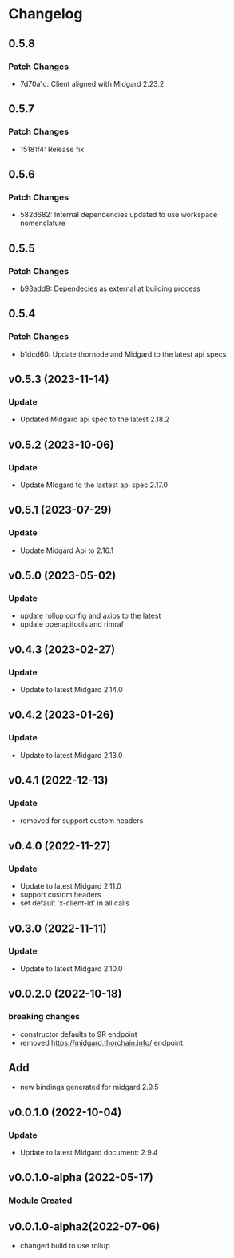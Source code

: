 # Changelog

## 0.5.8

### Patch Changes

- 7d70a1c: Client aligned with Midgard 2.23.2

## 0.5.7

### Patch Changes

- 15181f4: Release fix

## 0.5.6

### Patch Changes

- 582d682: Internal dependencies updated to use workspace nomenclature

## 0.5.5

### Patch Changes

- b93add9: Dependecies as external at building process

## 0.5.4

### Patch Changes

- b1dcd60: Update thornode and Midgard to the latest api specs

## v0.5.3 (2023-11-14)

### Update

- Updated Midgard api spec to the latest 2.18.2

## v0.5.2 (2023-10-06)

### Update

- Update MIdgard to the lastest api spec 2.17.0

## v0.5.1 (2023-07-29)

### Update

- Update Midgard Api to 2.16.1

## v0.5.0 (2023-05-02)

### Update

- update rollup config and axios to the latest
- update openapitools and rimraf

## v0.4.3 (2023-02-27)

### Update

- Update to latest Midgard 2.14.0

## v0.4.2 (2023-01-26)

### Update

- Update to latest Midgard 2.13.0

## v0.4.1 (2022-12-13)

### Update

- removed for support custom headers

## v0.4.0 (2022-11-27)

### Update

- Update to latest Midgard 2.11.0
- support custom headers
- set default 'x-client-id' in all calls

## v0.3.0 (2022-11-11)

### Update

- Update to latest Midgard 2.10.0

## v0.0.2.0 (2022-10-18)

### breaking changes

- constructor defaults to 9R endpoint
- removed https://midgard.thorchain.info/ endpoint

## Add

- new bindings generated for midgard 2.9.5

## v0.0.1.0 (2022-10-04)

### Update

- Update to latest Midgard document: 2.9.4

## v0.0.1.0-alpha (2022-05-17)

### Module Created

## v0.0.1.0-alpha2(2022-07-06)

- changed build to use rollup
